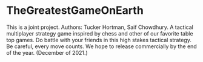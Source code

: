 # TheGreatestGameOnEarth
This is a joint project. Authors: Tucker Hortman, Saif Chowdhury. A tactical multiplayer strategy game inspired by chess and other of our favorite table top games. Do battle with your friends in this high stakes tactical strategy. Be careful, every move counts. 
We hope to release commercially by the end of the year. (December of 2021.)
